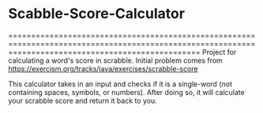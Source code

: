 # Scabble-Score-Calculator
======================================================================================================================================================
Project for calculating a word's score in scrabble. Initial problem comes from https://exercism.org/tracks/java/exercises/scrabble-score

This calculator takes in an input and checks if it is a single-word (not containing spaces, symbols, or numbers). 
After doing so, it will calculate your scrabble score and return it back to you.
